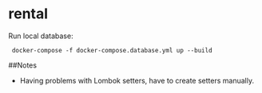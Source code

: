 # rental

Run local database:
```
 docker-compose -f docker-compose.database.yml up --build
```

##Notes
* Having problems with Lombok setters, have to create setters manually.